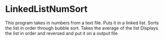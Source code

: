 # LinkedListNumSort
This program takes in numbers from a text file. 
Puts it in a linked list.
Sorts the list in order through bubble sort. 
Takes the average of the list
Displays the list in order and reversed and put it on a output file
